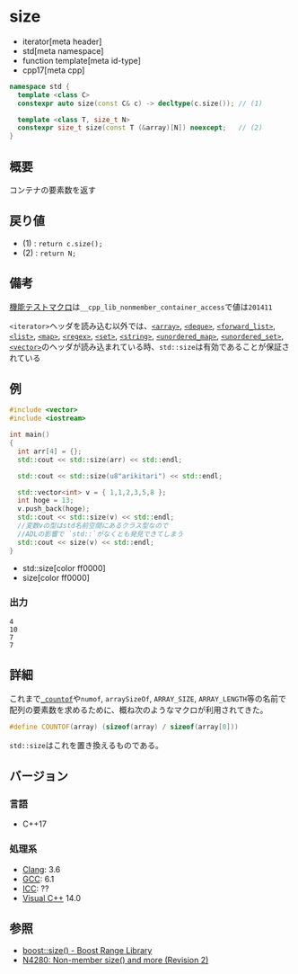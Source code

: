 # size
* iterator[meta header]
* std[meta namespace]
* function template[meta id-type]
* cpp17[meta cpp]

```cpp
namespace std {
  template <class C>
  constexpr auto size(const C& c) -> decltype(c.size()); // (1)

  template <class T, size_t N>
  constexpr size_t size(const T (&array)[N]) noexcept;   // (2)
}
```

## 概要

コンテナの要素数を返す

## 戻り値

- (1) : `return c.size();`
- (2) : `return N;`

## 備考

[機能テストマクロ](../../lang/cpp17/feature_test_macros.md)は`__cpp_lib_nonmember_container_access`で値は`201411`

`<iterator>`ヘッダを読み込む以外では、[`<array>`](../array.md), [`<deque>`](../deque.md), [`<forward_list>`](../forward_list.md), [`<list>`](../list.md), [`<map>`](../map.md), [`<regex>`](../regex.md), [`<set>`](../set.md), [`<string>`](../string.md), [`<unordered_map>`](../unordered_map.md), [`<unordered_set>`](../unordered_set.md), [`<vector>`](../vector.md)のヘッダが読み込まれている時、`std::size`は有効であることが保証されている

## 例

```cpp
#include <vector>
#include <iostream>

int main()
{
  int arr[4] = {};
  std::cout << std::size(arr) << std::endl;

  std::cout << std::size(u8"arikitari") << std::endl;

  std::vector<int> v = { 1,1,2,3,5,8 };
  int hoge = 13;
  v.push_back(hoge);
  std::cout << std::size(v) << std::endl;
  //変数vの型はstd名前空間にあるクラス型なので
  //ADLの影響で `std::`がなくとも発見できてしまう
  std::cout << size(v) << std::endl;
}
```
* std::size[color ff0000]
* size[color ff0000]

### 出力

```
4
10
7
7
```

## 詳細

これまで[`_countof`](https://docs.microsoft.com/en-us/cpp/c-runtime-library/reference/countof-macro)や`numof`, `arraySizeOf`, `ARRAY_SIZE`, `ARRAY_LENGTH`等の名前で配列の要素数を求めるために、概ね次のようなマクロが利用されてきた。

```cpp
#define COUNTOF(array) (sizeof(array) / sizeof(array[0]))
```

`std::size`はこれを置き換えるものである。

## バージョン

### 言語

- C++17

### 処理系

- [Clang](/implementation.md#clang): 3.6
- [GCC](/implementation.md#gcc): 6.1
- [ICC](/implementation.md#icc): ??
- [Visual C++](/implementation.md#visual_cpp) 14.0

## 参照

- [boost::size() - Boost Range Library](http://www.boost.org/doc/libs/release/libs/range/doc/html/range/reference/concept_implementation/semantics/functions.html)
- [N4280: Non-member size() and more (Revision 2)](http://www.open-std.org/jtc1/sc22/wg21/docs/papers/2014/n4280.pdf)
